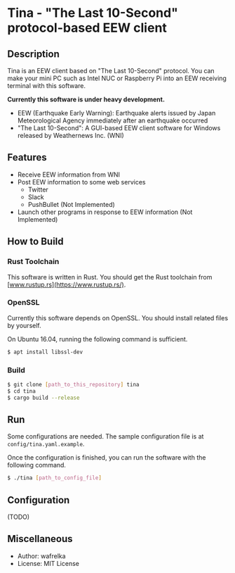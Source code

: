 # Tina - "The Last 10-Second" protocol-based EEW client


## Description

Tina is an EEW client based on "The Last 10-Second" protocol.
You can make your mini PC such as Intel NUC or Raspberry Pi into an EEW receiving terminal with this software.

**Currently this software is under heavy development.**

- EEW (Earthquake Early Warning):
Earthquake alerts issued by Japan Meteorological Agency immediately after an earthquake occurred
- "The Last 10-Second":
A GUI-based EEW client software for Windows released by Weathernews Inc. (WNI)


## Features

- Receive EEW information from WNI
- Post EEW information to some web services
    - Twitter
    - Slack
    - PushBullet (Not Implemented)
- Launch other programs in response to EEW information (Not Implemented)


## How to Build

### Rust Toolchain

This software is written in Rust. You should get the Rust toolchain from [www.rustup.rs](https://www.rustup.rs/).

### OpenSSL

Currently this software depends on OpenSSL. You should install related files by yourself.

On Ubuntu 16.04, running the following command is sufficient.

```sh
$ apt install libssl-dev
```

### Build

```sh
$ git clone [path_to_this_repository] tina
$ cd tina
$ cargo build --release
```


## Run

Some configurations are needed. The sample configuration file is at `config/tina.yaml.example`.

Once the configuration is finished, you can run the software with the following command.

```sh
$ ./tina [path_to_config_file]
```


## Configuration

(TODO)


## Miscellaneous

- Author: wafrelka
- License: MIT License
